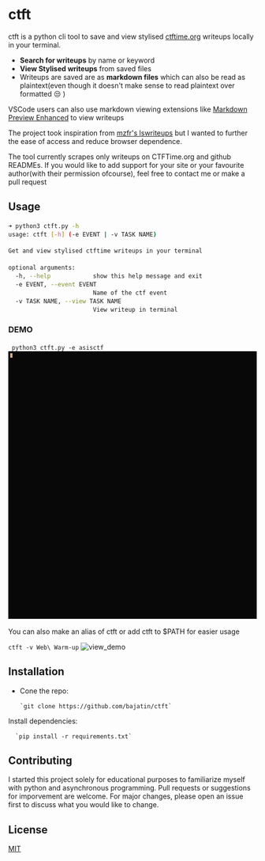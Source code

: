 # ctft

ctft is a python cli tool to save and view stylised [ctftime.org](https://ctftime.org) writeups locally in your terminal.

- **Search for writeups** by name or keyword
- **View Stylised writeups** from saved files
- Writeups are saved are as **markdown files** which can also be read as plaintext(even though it doesn't make sense to read plaintext over formatted :unamused: )

VSCode users can also use markdown viewing extensions like [Markdown Preview Enhanced](https://marketplace.visualstudio.com/items?itemName=shd101wyy.markdown-preview-enhanced) to view writeups

The project took inspiration from [mzfr's lswriteups](https://github.com/mzfr/lswriteups) but I wanted to further the ease of access and reduce browser dependence.

The tool currently scrapes only writeups on CTFTime.org and github READMEs.
If you would like to add support for your site or your favourite author(with their permission ofcourse), feel free to contact me or make a pull request

## Usage

```bash
➜ python3 ctft.py -h
usage: ctft [-h] (-e EVENT | -v TASK NAME)

Get and view stylised ctftime writeups in your terminal

optional arguments:
  -h, --help            show this help message and exit
  -e EVENT, --event EVENT
                        Name of the ctf event
  -v TASK NAME, --view TASK NAME
                        View writeup in terminal

```
### DEMO

` python3 ctft.py -e asisctf`
![event_demo](https://github.com/bajatin/README_gif_host/blob/master/event_demo.gif)

You can also make an alias of ctft or add ctft to $PATH for easier usage

`ctft -v Web\ Warm-up`
![view_demo](https://github.com/bajatin/README_gif_host/blob/master/view_demo.gif)

## Installation 
- Cone the repo:

      `git clone https://github.com/bajatin/ctft`

Install dependencies:

      `pip install -r requirements.txt`

## Contributing
I started this project solely for educational purposes to familiarize myself with python and asynchronous programming.
Pull requests or suggestions for imporvement are welcome. For major changes, please open an issue first to discuss what you would like to change.


## License
[MIT](https://choosealicense.com/licenses/mit/)
